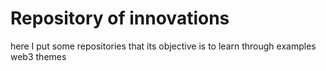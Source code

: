 # Repository of innovations
here I put some repositories that its objective is to learn through examples web3 themes


